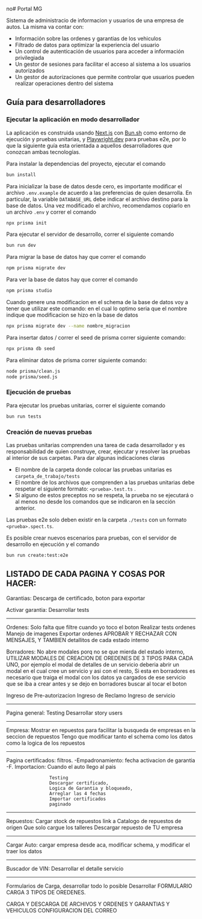 no# Portal MG 

Sistema de administracio de informacion y usuarios de una empresa de autos. La misma va contar con:

- Información sobre las ordenes y garantias de los vehiculos
- Filtrado de datos para optimizar la experiencia del usuario
- Un control de autenticación de usuarios para acceder a información privilegiada
- Un gestor de sesiones para facilitar el acceso al sistema a los usuarios autorizados
- Un gestor de autorizaciones que permite controlar que usuarios pueden realizar operaciones dentro del sistema


## Guía para desarrolladores

### Ejecutar la aplicación en modo desarrollador

La aplicación es construida usando [Next.js](https://nextjs.org/) con [Bun.sh](https://bun.sh/) como entorno de ejecución y pruebas unitarias, y [Playwright.dev](https://playwright.dev/) para pruebas e2e, por lo que la siguiente guía esta orientada a aquellos desarrolladores que conozcan ambas tecnologías.

Para instalar la dependencias del proyecto, ejecutar el comando

```bash
bun install
```

Para inicializar la base de datos desde cero, es importante modificar el archivo `.env.example` de acuerdo a las preferencias de quien desarrolla. En particular, la variable `DATABASE_URL` debe indicar el archivo destino para la base de datos. Una vez modificado el archivo, recomendamos copiarlo en un archivo `.env` y correr el comando

```bash
npx prisma init
```

Para ejecutar el servidor de desarrollo, correr el siguiente comando

```bash
bun run dev
```

Para migrar la base de datos hay que correr el comando 

```bash
npm prisma migrate dev
```


Para ver la base de datos hay que correr el comando 

```bash
npm prisma studio
```

Cuando genere una modificacion en el schema de la base de datos voy a tener que utilizar este comando: en el cual lo optimo seria que el nombre
indique que modificacion se hizo en la base de datos 

```bash
npx prisma migrate dev --name nombre_migracion
```

Para insertar datos / correr el seed de prisma correr siguiente comando:
```bash
npx prisma db seed

```
Para eliminar datos de prisma correr siguiente comando:
```bash
node prisma/clean.js
node prisma/seed.js
```


### Ejecución de pruebas

Para ejecutar los pruebas unitarias, correr el siguiente comando

```bash
bun run tests
```

### Creación de nuevas pruebas

Las pruebas unitarias comprenden una tarea de cada desarrollador y es responsabilidad de quien construye, crear, ejecutar y resolver las pruebas al interior de sus carpetas. Para dar algunas indicaciones claras

- El nombre de la carpeta donde colocar las pruebas unitarias es `carpeta_de_trabajo/tests` 
- El nombre de los archivos que comprenden a las pruebas unitarias debe respetar el siguiente formato: `<prueba>.test.ts` . 
- Si alguno de estos preceptos no se respeta, la prueba no se ejecutará o al menos no desde los comandos que se indicaron en la sección anterior.

Las pruebas e2e solo deben existir en la carpeta `./tests` con un formato `<prueba>.spect.ts`. 

Es posible crear nuevos escenarios para pruebas, con el servidor de desarrollo en ejecución y el comando

```bash
bun run create:test:e2e
```


LISTADO DE CADA PAGINA Y COSAS POR HACER: 
--------------------------------------------------------------------------------------------------------------------------

Garantias: Descarga de certificado, boton para exportar 

Activar garantia: Desarrollar tests

--------------------------------------------------------------------------------------------------------------------------
 
Ordenes:
Solo falta que filtre cuando yo toco el boton 
Realizar tests ordenes
Manejo de imagenes
Exportar ordenes 
APROBAR Y RECHAZAR CON MENSAJES, Y TAMBIEN detallitos de cada estado interno

Borradores: No abre modales porq no se que mierda del estado interno, UTILIZAR MODALES DE CREACION DE OREDENES DE 3 TIPOS PARA CADA UNO, por ejemplo el modal de detalles de un servicio deberia abrir un modal en el cual cree un servicio y asi con el resto, Si esta en borradores es necesario que traiga el modal con los datos ya cargados de ese servicio que se iba a crear antes y se dejo en borradores
buscar al tocar el boton

Ingreso de Pre-autorizacion
Ingreso de Reclamo
Ingreso de servicio 

--------------------------------------------------------------------------------------------------------------------------

Pagina general: Testing 
Desarrollar story users


--------------------------------------------------------------------------------------------------------------------------

Empresa: Mostrar en repuestos para facilitar la busqueda de empresas en la seccion de repuestos
Tengo que modificar tanto el schema como los datos como la logica de los repuestos



--------------------------------------------------------------------------------------------------------------------------

Pagina certificados: filtros. -Empadronamiento: fecha activacion de garantia
                              -F. Importacion: Cuando el auto llego al pais

                    Testing
                    Descargar certificado, 
                    Logica de Garantia y bloqueado,
                    Arreglar las 4 fechas
                    Importar certificados
                    paginado

--------------------------------------------------------------------------------------------------------------------------
Repuestos: Cargar stock de repuestos 
            link a Catalogo de repuestos de origen
            Que solo cargue los talleres
            Descargar repuesto de TU empresa

--------------------------------------------------------------------------------------------------------------------------

Cargar Auto: cargar empresa desde aca, modificar schema, y modificar el traer los datos

--------------------------------------------------------------------------------------------------------------------------

Buscador de VIN: Desarrollar el detalle servicio 

--------------------------------------------------------------------------------------------------------------------------


Formularios de Carga, desarrollar todo lo posible
Desarrollar FORMULARIO CARGA 3 TIPOS DE OREDENES.

CARGA Y DESCARGA DE ARCHIVOS Y ORDENES Y GARANTIAS Y VEHICULOS
CONFIGURACION DEL CORREO